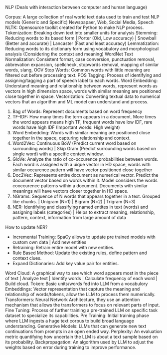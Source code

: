 NLP (Deals with interaction between computer and human language)

Corpus: A large collection of real world text data used to train and test NLP models (Generic and Specific) Newspapaer, Web, Social Media, Speech
NLTK: Opensource toolkit created for Python to make NLP process.
Tokenization: Breaking down text into smaller units for analysis
Stemming: Reducing words to its based form | Porter (Old, Low accuracy) | Snowball (Better and accurate) | Lancaster (Fast and least accuracy)
Lemmatization: Reducing words to its dictionary form using vocabulory and morphological analysis (Considering the context and meaning) WordNet 
Text Normalization: Consistent format, case conversion, punctuation removal, abbrevation expansion, spellcheck, stopwords removal, mapping of similar words, slang, OOV
Stop Words: Common words with little meaning are filtered out before processing text.
POS Tagging: Process of identifying and assigning/tagging a part of speech label to each words.
Word Embedding: Understand meaning and relationship between words, represent words as vectors in high dimension space, words with similar meaning are positioned close together in space.
Vectorization: Converting textual data to numerical vectors that an algorithm and ML model can understand and process.
1. Bag of Words: Represent documents based on word frequency 
2. TF-IDF: How many times the term appears in a document. More times the word appears means high TF, frequent words have low IDF, rare words have high IDF (Important words: High weight)
3. Word Embedding: Words with similar meaning are positioned close together in the space, capturing relationship and context.
4. Word2Vec: Continuous BoW (Predict current word based on surrounding words) | Skip Gram (Predict surrounding words based on single word) with a specific context window.
5. GloVe: Analyze the ratio of co-occurence probabilities between words. Each word is assigned with a uique vector in HD space, words with similar occurence pattern will have vector positioned close together
6. Doc2Vec: Represents entire document as numerical vector. Predict the document vector based on words within it. Model considers the words cooccurence patterns within a document.
                     Documents with similar meanings will have vectors closer together in HD space.
7. NGrams: Sequence of N words that appears together in a text. Grouped like chunks. | Unigram (N=1) | Bigram (N=2) | Trigram (N=3)
8. NER: Identifying and classifying named entites in text (words) and assigning labels (categories) | Helps to extract meaning, relationship, pattern, context, information from large amount of data

How to update NER?
- Incremental Training: SpaCy allows to update pre trained models with custom own data | Add new entities 
- Retraining: Retrain entire model with new entities.
- Rule Based Method: Update the existing rules, define pattern and context clues.
- Expand Dictionaries: Add key value pair for entities.

Word Cloud: A graphical way to see which word appears most in the piece of text | Analyze text | Identify words | Calculate frequency of each word | Build cloud.
Token: Basic units/words fed into LLM from a vocabulory
Embeddings: Vector representation that capture the meaning and relationship of words/tokens, allow the LLM to process them numerically.
Transformers: Neural Network Architecture, they use an attention mechanism that allows the transformers to focus on relevant parts of input.
Fine Tuning: Process of further training a pre-trained LLM on specific task dataset to specialize its capabilities.
Pre Training: Initial training phase where LLM ingests a huge text corpus to build broad language understanding.
Generative Models: LLMs that can generate new text continuations from prompts in an open ended way.
Perplexity: An evaluation metric quantifying how uncertain the LLM is about a text sample based on its probability.
Backpropagation: An algorithm used by LLM to adjust the weights based on error during training to improve performance.
